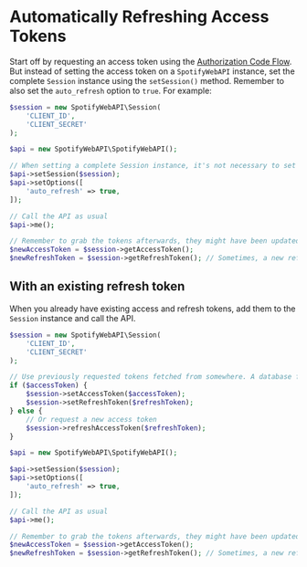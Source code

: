 # Automatically Refreshing Access Tokens

Start off by requesting an access token using the [Authorization Code Flow](access-token-with-authorization-code-flow.md). But instead of setting the access token on a `SpotifyWebAPI` instance, set the complete `Session` instance using the `setSession()` method. Remember to also set the `auto_refresh` option to `true`. For example:

```php
$session = new SpotifyWebAPI\Session(
    'CLIENT_ID',
    'CLIENT_SECRET'
);

$api = new SpotifyWebAPI\SpotifyWebAPI();

// When setting a complete Session instance, it's not necessary to set the access token. It'll be fetched automatically from the Session instance
$api->setSession($session);
$api->setOptions([
    'auto_refresh' => true,
]);

// Call the API as usual
$api->me();

// Remember to grab the tokens afterwards, they might have been updated
$newAccessToken = $session->getAccessToken();
$newRefreshToken = $session->getRefreshToken(); // Sometimes, a new refresh token will be returned
```

## With an existing refresh token

When you already have existing access and refresh tokens, add them to the `Session` instance and call the API.

```php
$session = new SpotifyWebAPI\Session(
    'CLIENT_ID',
    'CLIENT_SECRET'
);

// Use previously requested tokens fetched from somewhere. A database for example.
if ($accessToken) {
    $session->setAccessToken($accessToken);
    $session->setRefreshToken($refreshToken);
} else {
    // Or request a new access token
    $session->refreshAccessToken($refreshToken);
}

$api = new SpotifyWebAPI\SpotifyWebAPI();

$api->setSession($session);
$api->setOptions([
    'auto_refresh' => true,
]);

// Call the API as usual
$api->me();

// Remember to grab the tokens afterwards, they might have been updated
$newAccessToken = $session->getAccessToken();
$newRefreshToken = $session->getRefreshToken(); // Sometimes, a new refresh token will be returned
```
